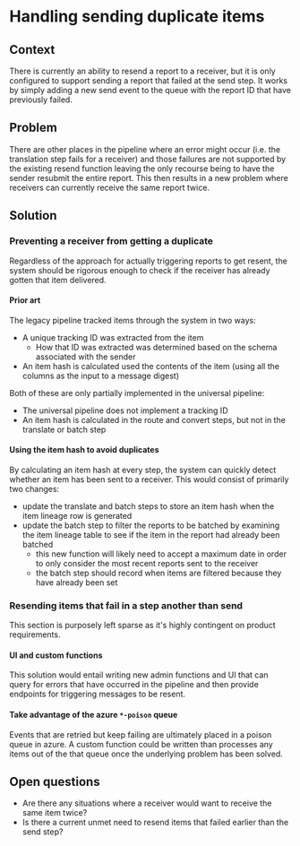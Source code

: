 # Handling sending duplicate items

## Context

There is currently an ability to resend a report to a receiver, but it is only configured to support sending a report
that failed at the send step.  It works by simply adding a new send event to the queue with the report ID that have previously 
failed.

## Problem

There are other places in the pipeline where an error might occur (i.e. the translation step fails for a receiver) and those
failures are not supported by the existing resend function leaving the only recourse being to have the sender resubmit
the entire report.  This then results in a new problem where receivers can currently receive the same report twice.

## Solution

### Preventing a receiver from getting a duplicate

Regardless of the approach for actually triggering reports to get resent, the system should be rigorous enough to check
if the receiver has already gotten that item delivered.

#### Prior art

The legacy pipeline tracked items through the system in two ways:

- A unique tracking ID was extracted from the item
  - How that ID was extracted was determined based on the schema associated with the sender
- An item hash is calculated used the contents of the item (using all the columns as the input to a message digest)

Both of these are only partially implemented in the universal pipeline:

- The universal pipeline does not implement a tracking ID
- An item hash is calculated in the route and convert steps, but not in the translate or batch step

#### Using the item hash to avoid duplicates

By calculating an item hash at every step, the system can quickly detect whether an item has been sent to a receiver. This
would consist of primarily two changes:

- update the translate and batch steps to store an item hash when the item lineage row is generated
- update the batch step to filter the reports to be batched by examining the item lineage table to see if the item in the
report had already been batched
  - this new function will likely need to accept a maximum date in order to only consider the most recent reports sent to
  the receiver
  - the batch step should record when items are filtered because they have already been set

### Resending items that fail in a step another than send

This section is purposely left sparse as it's highly contingent on product requirements.

#### UI and custom functions

This solution would entail writing new admin functions and UI that can query for errors that have occurred in the pipeline
and then provide endpoints for triggering messages to be resent.

#### Take advantage of the azure `*-poison` queue

Events that are retried but keep failing are ultimately placed in a poison queue in azure.  A custom function could be
written than processes any items out of the that queue once the underlying problem has been solved.

## Open questions

- Are there any situations where a receiver would want to receive the same item twice?
- Is there a current unmet need to resend items that failed earlier than the send step?